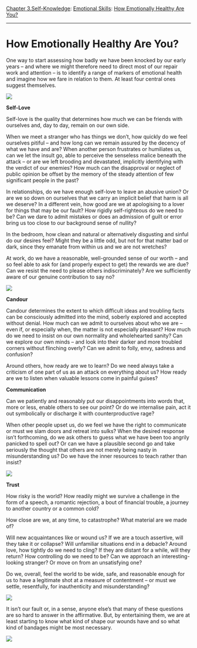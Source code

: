 [Chapter 3.Self-Knowledge](https://www.theschooloflife.com/thebookoflife/category/self-knowledge/): [Emotional Skills](https://www.theschooloflife.com/thebookoflife/category/self-knowledge/emotional-skills/): [How Emotionally Healthy Are You?](https://www.theschooloflife.com/thebookoflife/how-emotionally-healthy-are-you/)

* * *

# How Emotionally Healthy Are You?

One way to start assessing how badly we have been knocked by our early years – and where we might therefore need to direct most of our repair work and attention – is to identify a range of markers of emotional health and imagine how we fare in relation to them. At least four central ones suggest themselves.

![](https://i.pinimg.com/736x/3b/fc/83/3bfc834fbe8c4c81d0899ef6831d54ed--kid-kid-color-photography.jpg)

**Self-Love**

Self-love is the quality that determines how much we can be friends with ourselves and, day to day, remain on our own side.

When we meet a stranger who has things we don’t, how quickly do we feel ourselves pitiful – and how long can we remain assured by the decency of what we have and are? When another person frustrates or humiliates us, can we let the insult go, able to perceive the senseless malice beneath the attack – or are we left brooding and devastated, implicitly identifying with the verdict of our enemies? How much can the disapproval or neglect of public opinion be offset by the memory of the steady attention of few significant people in the past?

In relationships, do we have enough self-love to leave an abusive union? Or are we so down on ourselves that we carry an implicit belief that harm is all we deserve? In a different vein, how good are we at apologising to a lover for things that may be our fault? How rigidly self-righteous do we need to be? Can we dare to admit mistakes or does an admission of guilt or error bring us too close to our background sense of nullity?

In the bedroom, how clean and natural or alternatively disgusting and sinful do our desires feel? Might they be a little odd, but not for that matter bad or dark, since they emanate from within us and we are not wretches?

At work, do we have a reasonable, well-grounded sense of our worth – and so feel able to ask for (and properly expect to get) the rewards we are due? Can we resist the need to please others indiscriminately? Are we sufficiently aware of our genuine contribution to say no?

![](https://static.independent.co.uk/s3fs-public/thumbnails/image/2013/04/18/23/5548693.jpg)

**Candour**

Candour determines the extent to which difficult ideas and troubling facts can be consciously admitted into the mind, soberly explored and accepted without denial. How much can we admit to ourselves about who we are – even if, or especially when, the matter is not especially pleasant? How much do we need to insist on our own normality and wholehearted sanity? Can we explore our own minds – and look into their darker and more troubled corners without flinching overly? Can we admit to folly, envy, sadness and confusion?

Around others, how ready are we to learn? Do we need always take a criticism of one part of us as an attack on everything about us? How ready are we to listen when valuable lessons come in painful guises?

**Communication**

Can we patiently and reasonably put our disappointments into words that, more or less, enable others to see our point? Or do we internalise pain, act it out symbolically or discharge it with counterproductive rage?

When other people upset us, do we feel we have the right to communicate or must we slam doors and retreat into sulks? When the desired response isn’t forthcoming, do we ask others to guess what we have been too angrily panicked to spell out? Or can we have a plausible second go and take seriously the thought that others are not merely being nasty in misunderstanding us? Do we have the inner resources to teach rather than insist?

![](http://assets.vogue.com/photos/58aa75b3b5a8815f84ffcb23/master/pass/09-william-eggleston-profile.jpg)

**Trust**

How risky is the world? How readily might we survive a challenge in the form of a speech, a romantic rejection, a bout of financial trouble, a journey to another country or a common cold?

How close are we, at any time, to catastrophe? What material are we made of?

Will new acquaintances like or wound us? If we are a touch assertive, will they take it or collapse? Will unfamiliar situations end in a debacle? Around love, how tightly do we need to cling? If they are distant for a while, will they return? How controlling do we need to be? Can we approach an interesting-looking stranger? Or move on from an unsatisfying one?

Do we, overall, feel the world to be wide, safe, and reasonable enough for us to have a legitimate shot at a measure of contentment – or must we settle, resentfully, for inauthenticity and misunderstanding?

![](https://jmc12001.files.wordpress.com/2010/12/100portraits.jpg%3Fw%3D700%26h%3D507)

It isn’t our fault or, in a sense, anyone else’s that many of these questions are so hard to answer in the affirmative. But, by entertaining them, we are at least starting to know what kind of shape our wounds have and so what kind of bandages might be most necessary.

[![](https://img.youtube.com/vi/petg12b36UA/0.jpg)](https://www.youtube.com/embed/petg12b36UA '')
